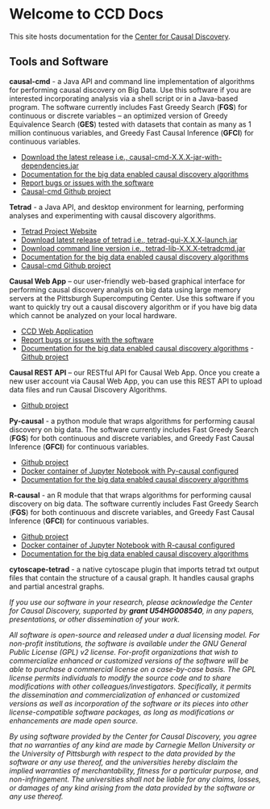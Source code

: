 # Welcome to CCD Docs

This site hosts documentation for the [Center for Causal Discovery](http://www.ccd.pitt.edu/).

## Tools and Software

**causal-cmd** - a Java API and command line implementation of algorithms for performing causal discovery on Big Data. Use this software if you are interested incorporating analysis via a shell script or in a Java-based program. The software currently includes Fast Greedy Search (**FGS**) for continuous or discrete variables – an optimized version of Greedy Equivalence Search (**GES**) tested with datasets that contain as many as 1 million continuous variables, and Greedy Fast Causal Inference (**GFCI**) for continuous variables.

- [Download the latest release i.e., causal-cmd-X.X.X-jar-with-dependencies.jar](https://ccd3.vm.bridges.psc.edu/nexus/content/repositories/releases/edu/cmu/causal-cmd/)
- [Documentation for the big data enabled causal discovery algorithms](http://www.ccd.pitt.edu/wiki/index.php?title=Algorithm_Documentation)
- [Report bugs or issues with the software](https://tracker.dbmi.pitt.edu/projects/ccd/issues/new)
- [Causal-cmd Github project](https://github.com/cmu-phil/tetrad)

**Tetrad** - a Java API, and desktop environment for learning, performing analyses and experimenting with causal discovery algorithms.

- [Tetrad Project Website](http://www.phil.cmu.edu/tetrad/)
- [Download latest release of tetrad i.e., tetrad-gui-X.X.X-launch.jar](https://ccd3.vm.bridges.psc.edu/nexus/content/repositories/releases/edu/cmu/tetrad-gui/)
- [Download command line version i.e., tetrad-lib-X.X.X-tetradcmd.jar](https://ccd3.vm.bridges.psc.edu/nexus/content/repositories/releases/edu/cmu/tetrad-lib/)
- [Documentation for the big data enabled causal discovery algorithms](http://www.ccd.pitt.edu/wiki/index.php?title=Algorithm_Documentation)
- [Causal-cmd Github project](https://github.com/cmu-phil/tetrad)

**Causal Web App** – our user-friendly web-based graphical interface for performing causal discovery analysis on big data using large memory servers at the Pittsburgh Supercomputing Center. Use this software if you want to quickly try out a causal discovery algorithm or if you have big data which cannot be analyzed on your local hardware.

- [CCD Web Application](https://ccd2.vm.bridges.psc.edu/ccd/login)
- [Report bugs or issues with the software](https://tracker.dbmi.pitt.edu/projects/ccd/issues/new)
- [Documentation for the big data enabled causal discovery algorithms](http://www.ccd.pitt.edu/wiki/index.php?title=Algorithm_Documentation)
-[Github project](https://github.com/bd2kccd/ccd-web)

**Causal REST API** – our RESTful API for Causal Web App. Once you create a new user account via Causal Web App, you can use this REST API to upload data files and run Causal Discovery Algorithms.

- [Github project](https://github.com/bd2kccd/causal-rest-api)

**Py-causal** - a python module that wraps algorithms for performing causal discovery on big data. The software currently includes Fast Greedy Search (**FGS**) for both continuous and discrete variables, and Greedy Fast Causal Inference (**GFCI**) for continuous variables.

- [Github project](https://github.com/bd2kccd/py-causal)
- [Docker container of Jupyter Notebook with Py-causal configured](https://hub.docker.com/r/chirayukong/py-causal-notebook/)
- [Documentation for the big data enabled causal discovery algorithms](http://www.ccd.pitt.edu/wiki/index.php?title=Algorithm_Documentation)

**R-causal** - an R module that that wraps algorithms for performing causal discovery on big data. The software currently includes Fast Greedy Search (**FGS**) for both continuous and discrete variables, and Greedy Fast Causal Inference (**GFCI**) for continuous variables.

- [Github project](https://github.com/bd2kccd/r-causal)
- [Docker container of Jupyter Notebook with R-causal configured](https://hub.docker.com/r/chirayukong/r-causal-rstudio/)
- [Documentation for the big data enabled causal discovery algorithms](http://www.ccd.pitt.edu/wiki/index.php?title=Algorithm_Documentation)

**cytoscape-tetrad** - a native cytoscape plugin that imports tetrad txt output files that contain the structure of a causal graph. It handles causal graphs and partial ancestral graphs.

*If you use our software in your research, please acknowledge the Center for Causal Discovery, supported by **grant U54HG008540**, in any papers, presentations, or other dissemination of your work.*

*All software is open-source and released under a dual licensing model. For non-profit institutions, the software is available under the GNU General Public License (GPL) v2 license. For-profit organizations that wish to commercialize enhanced or customized versions of the software will be able to purchase a commercial license on a case-by-case basis. The GPL license permits individuals to modify the source code and to share modifications with other colleagues/investigators. Specifically, it permits the dissemination and commercialization of enhanced or customized versions as well as incorporation of the software or its pieces into other license-compatible software packages, as long as modifications or enhancements are made open source.*

*By using software provided by the Center for Causal Discovery, you agree that no warranties of any kind are made by Carnegie Mellon University or the University of Pittsburgh with respect to the data provided by the software or any use thereof, and the universities hereby disclaim the implied warranties of merchantability, fitness for a particular purpose, and non-infringement. The universities shall not be liable for any claims, losses, or damages of any kind arising from the data provided by the software or any use thereof.*